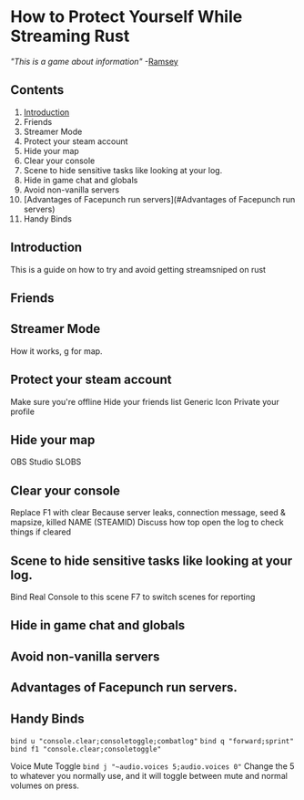 # How to Protect Yourself While Streaming Rust

*"This is a game about information"* -[Ramsey](https://www.youtube.com/watch?v=YdYmtFbQ8mU&t=49s)

## Contents
1. [Introduction](#Introduction)
1. Friends
1. Streamer Mode
1. Protect your steam account
1. Hide your map
1. Clear your console
1. Scene to hide sensitive tasks like looking at your log.
1. Hide in game chat and globals
1. Avoid non-vanilla servers
1. [Advantages of Facepunch run servers](#Advantages of Facepunch run servers)
1. Handy Binds

## Introduction
This is a guide on how to try and avoid getting streamsniped on rust
## Friends
## Streamer Mode
  How it works, g for map.
## Protect your steam account
 Make sure you're offline
 Hide your friends list
 Generic Icon
 Private your profile
 
## Hide your map
   OBS Studio
   SLOBS
   
## Clear your console
  Replace F1 with clear
    Because server leaks, connection message, seed & mapsize, killed NAME (STEAMID)
  Discuss how top open the log to check things if cleared
  
## Scene to hide sensitive tasks like looking at your log.
  Bind Real Console to this scene
  F7 to switch scenes for reporting
  
## Hide in game chat and globals
## Avoid non-vanilla servers
## Advantages of Facepunch run servers.
## Handy Binds

`bind u "console.clear;consoletoggle;combatlog"`
`bind q "forward;sprint"`
`bind f1 "console.clear;consoletoggle"`

  Voice Mute Toggle
`bind j "~audio.voices 5;audio.voices 0"`
 Change the 5 to whatever you normally use, and it will toggle between mute and normal volumes on press.

